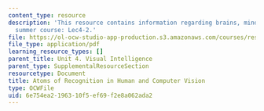 ```yaml
---
content_type: resource
description: 'This resource contains information regarding brains, minds and machines
  summer course: Lec4-2.'
file: https://ol-ocw-studio-app-production.s3.amazonaws.com/courses/res-9-003-brains-minds-and-machines-summer-course-summer-2015/6e754ea2196310f5ef69f2e8a062ada2_MITRES_9_003SUM15_Lec4-2.pdf
file_type: application/pdf
learning_resource_types: []
parent_title: Unit 4. Visual Intelligence
parent_type: SupplementalResourceSection
resourcetype: Document
title: Atoms of Recognition in Human and Computer Vision
type: OCWFile
uid: 6e754ea2-1963-10f5-ef69-f2e8a062ada2
---
```

